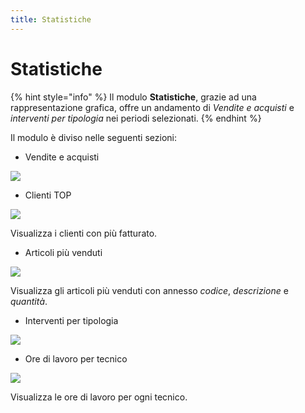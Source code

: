 ```yaml
---
title: Statistiche
---
```


# Statistiche

{% hint style="info" %}
Il modulo **Statistiche**, grazie ad una rappresentazione grafica, offre un andamento di _Vendite e acquisti_ e _interventi per tipologia_ nei periodi selezionati.
{% endhint %}

Il modulo è diviso nelle seguenti sezioni:

* Vendite e acquisti

![](https://firebasestorage.googleapis.com/v0/b/gitbook-x-prod.appspot.com/o/spaces%2F-LZJeLg23eVDvrCv74U7-887967055%2Fuploads%2F6qX8AfGE75ITWMez8ldC%2Ffile.png?alt=media)

* Clienti TOP

![](https://firebasestorage.googleapis.com/v0/b/gitbook-x-prod.appspot.com/o/spaces%2F-LZJeLg23eVDvrCv74U7-887967055%2Fuploads%2FCLpeiBrnjilihtwgTkd1%2Ffile.png?alt=media)

Visualizza i clienti con più fatturato.

* Articoli più venduti

![](https://firebasestorage.googleapis.com/v0/b/gitbook-x-prod.appspot.com/o/spaces%2F-LZJeLg23eVDvrCv74U7-887967055%2Fuploads%2FvwfbmP70LMPEyaCk6tRZ%2Ffile.png?alt=media)

Visualizza gli articoli più venduti con annesso _codice_, _descrizione_ e _quantità_.

* Interventi per tipologia

![](https://firebasestorage.googleapis.com/v0/b/gitbook-x-prod.appspot.com/o/spaces%2F-LZJeLg23eVDvrCv74U7-887967055%2Fuploads%2FS6A0XTPC8LYo7LWkDok4%2Ffile.png?alt=media)

* Ore di lavoro per tecnico

![](https://firebasestorage.googleapis.com/v0/b/gitbook-x-prod.appspot.com/o/spaces%2F-LZJeLg23eVDvrCv74U7-887967055%2Fuploads%2FIHqO7DghCKUfFQeaqyoD%2Ffile.png?alt=media)

Visualizza le ore di lavoro per ogni tecnico.

